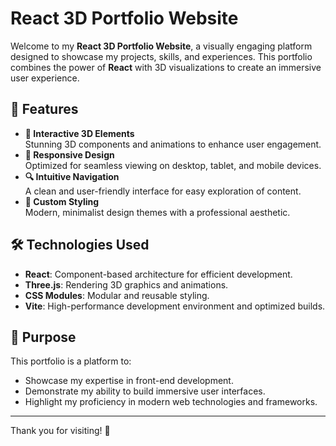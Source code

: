 # React 3D Portfolio Website

Welcome to my **React 3D Portfolio Website**, a visually engaging platform designed to showcase my projects, skills, and experiences. This portfolio combines the power of **React** with 3D visualizations to create an immersive user experience.

## 🚀 Features

- **🌟 Interactive 3D Elements**  
  Stunning 3D components and animations to enhance user engagement.
- **📱 Responsive Design**  
  Optimized for seamless viewing on desktop, tablet, and mobile devices.
- **🔍 Intuitive Navigation**  
  A clean and user-friendly interface for easy exploration of content.
- **🎨 Custom Styling**  
  Modern, minimalist design themes with a professional aesthetic.

## 🛠️ Technologies Used

- **React**: Component-based architecture for efficient development.
- **Three.js**: Rendering 3D graphics and animations.
- **CSS Modules**: Modular and reusable styling.
- **Vite**: High-performance development environment and optimized builds.

## 🎯 Purpose

This portfolio is a platform to:
- Showcase my expertise in front-end development.
- Demonstrate my ability to build immersive user interfaces.
- Highlight my proficiency in modern web technologies and frameworks.

---

Thank you for visiting! 🎉
